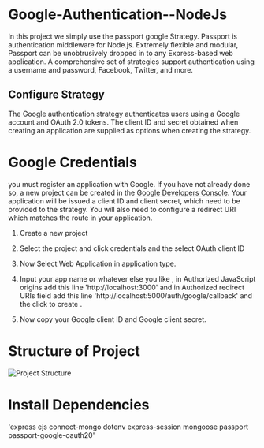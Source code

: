 # Google-Authentication--NodeJs
In this project we simply use the passport google Strategy. Passport is authentication middleware for Node.js. Extremely flexible and modular, Passport can be unobtrusively dropped in to any Express-based web application.
A comprehensive set of strategies support authentication using a username and password, Facebook, Twitter, and more.

## Configure Strategy
The Google authentication strategy authenticates users using a Google account and OAuth 2.0 tokens. The client ID and secret obtained when creating an application are supplied as options when creating the strategy.

# Google Credentials
you must register an application with Google. If you have not already done so, a new project can be created in the [Google Developers Console](https://console.developers.google.com/). Your application will be issued a client ID and client secret, which need to be provided to the strategy. You will also need to configure a redirect URI which matches the route in your application.

1. Create a new project

2. Select the project and click credentials and the select OAuth client ID

3. Now Select Web Application in application type.

4. Input your app name or whatever else you like , in Authorized JavaScript origins add this line 'http://localhost:3000'  and in Authorized redirect URIs field add this    line 'http://localhost:5000/auth/google/callback' and the click to create .

5. Now copy your Google client ID and Google client secret.

# Structure of Project

![Project Structure](https://github.com/Raaghav-1824/Google-Authentication--NodeJs/blob/main/Images/ProjectStructure.png)

# Install Dependencies
'express
ejs
connect-mongo
dotenv
express-session
mongoose
passport
passport-google-oauth20'







